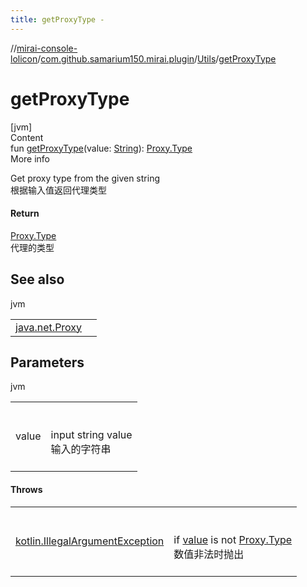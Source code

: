 ```yaml
---
title: getProxyType -
---
```

//[mirai-console-lolicon](../../../index.md)/[com.github.samarium150.mirai.plugin](../index.md)/[Utils](index.md)/[getProxyType](get-proxy-type.md)



# getProxyType  
[jvm]  
Content  
fun [getProxyType](get-proxy-type.md)(value: [String](https://kotlinlang.org/api/latest/jvm/stdlib/kotlin/-string/index.html)): [Proxy.Type](https://docs.oracle.com/javase/8/docs/api/java/net/Proxy.Type.html)  
More info  


Get proxy type from the given string <br> 根据输入值返回代理类型



#### Return  


[Proxy.Type](https://docs.oracle.com/javase/8/docs/api/java/net/Proxy.Type.html)<br> 代理的类型



## See also  
  
jvm  
  
| | |
|---|---|
| <a name="com.github.samarium150.mirai.plugin/Utils/getProxyType/#kotlin.String/PointingToDeclaration/"></a>[java.net.Proxy](https://docs.oracle.com/javase/8/docs/api/java/net/Proxy.html)| <a name="com.github.samarium150.mirai.plugin/Utils/getProxyType/#kotlin.String/PointingToDeclaration/"></a>|
  


## Parameters  
  
jvm  
  
| | |
|---|---|
| <a name="com.github.samarium150.mirai.plugin/Utils/getProxyType/#kotlin.String/PointingToDeclaration/"></a>value| <a name="com.github.samarium150.mirai.plugin/Utils/getProxyType/#kotlin.String/PointingToDeclaration/"></a><br><br>input string value <br> 输入的字符串<br><br>|
  


#### Throws  
  
| | |
|---|---|
| <a name="com.github.samarium150.mirai.plugin/Utils/getProxyType/#kotlin.String/PointingToDeclaration/"></a>[kotlin.IllegalArgumentException](https://kotlinlang.org/api/latest/jvm/stdlib/kotlin/-illegal-argument-exception/index.html)| <a name="com.github.samarium150.mirai.plugin/Utils/getProxyType/#kotlin.String/PointingToDeclaration/"></a><br><br>if [value](get-proxy-type.md) is not [Proxy.Type](https://docs.oracle.com/javase/8/docs/api/java/net/Proxy.Type.html)<br> 数值非法时抛出<br><br>|
  



